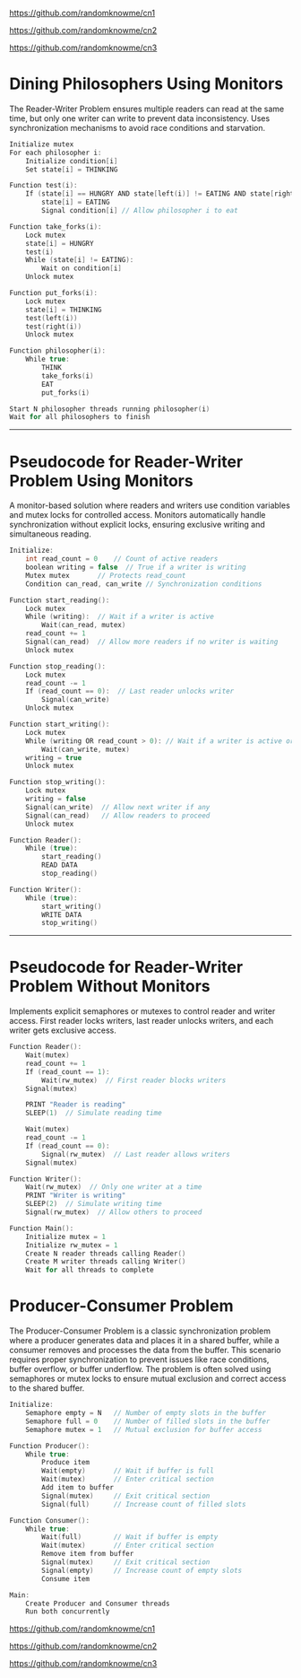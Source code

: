 https://github.com/randomknowme/cn1

https://github.com/randomknowme/cn2

https://github.com/randomknowme/cn3

# Dining Philosophers Using Monitors
The Reader-Writer Problem ensures multiple readers can read at the same time, but only one writer can write to prevent data inconsistency.
Uses synchronization mechanisms to avoid race conditions and starvation.
```c
Initialize mutex
For each philosopher i:
    Initialize condition[i]
    Set state[i] = THINKING

Function test(i):
    If (state[i] == HUNGRY AND state[left(i)] != EATING AND state[right(i)] != EATING):
        state[i] = EATING
        Signal condition[i] // Allow philosopher i to eat

Function take_forks(i):
    Lock mutex
    state[i] = HUNGRY
    test(i)
    While (state[i] != EATING):
        Wait on condition[i]
    Unlock mutex

Function put_forks(i):
    Lock mutex
    state[i] = THINKING
    test(left(i))
    test(right(i))
    Unlock mutex

Function philosopher(i):
    While true:
        THINK
        take_forks(i)
        EAT
        put_forks(i)

Start N philosopher threads running philosopher(i)
Wait for all philosophers to finish

```
--- 
# Pseudocode for Reader-Writer Problem Using Monitors
A monitor-based solution where readers and writers use condition variables and mutex locks for controlled access.
Monitors automatically handle synchronization without explicit locks, ensuring exclusive writing and simultaneous reading.
```c
Initialize:
    int read_count = 0    // Count of active readers
    boolean writing = false  // True if a writer is writing
    Mutex mutex       // Protects read_count
    Condition can_read, can_write // Synchronization conditions

Function start_reading():
    Lock mutex
    While (writing):  // Wait if a writer is active
        Wait(can_read, mutex)
    read_count += 1
    Signal(can_read)  // Allow more readers if no writer is waiting
    Unlock mutex

Function stop_reading():
    Lock mutex
    read_count -= 1
    If (read_count == 0):  // Last reader unlocks writer
        Signal(can_write)
    Unlock mutex

Function start_writing():
    Lock mutex
    While (writing OR read_count > 0): // Wait if a writer is active or readers exist
        Wait(can_write, mutex)
    writing = true
    Unlock mutex

Function stop_writing():
    Lock mutex
    writing = false
    Signal(can_write)  // Allow next writer if any
    Signal(can_read)   // Allow readers to proceed
    Unlock mutex

Function Reader():
    While (true):
        start_reading()
        READ DATA
        stop_reading()

Function Writer():
    While (true):
        start_writing()
        WRITE DATA
        stop_writing()

```
---
# Pseudocode for Reader-Writer Problem Without Monitors
Implements explicit semaphores or mutexes to control reader and writer access.
First reader locks writers, last reader unlocks writers, and each writer gets exclusive access.
```c
Function Reader():
    Wait(mutex)  
    read_count += 1  
    If (read_count == 1):  
        Wait(rw_mutex)  // First reader blocks writers
    Signal(mutex)  

    PRINT "Reader is reading"
    SLEEP(1)  // Simulate reading time

    Wait(mutex)  
    read_count -= 1  
    If (read_count == 0):  
        Signal(rw_mutex)  // Last reader allows writers
    Signal(mutex)

Function Writer():
    Wait(rw_mutex)  // Only one writer at a time
    PRINT "Writer is writing"
    SLEEP(2)  // Simulate writing time
    Signal(rw_mutex)  // Allow others to proceed

Function Main():
    Initialize mutex = 1
    Initialize rw_mutex = 1
    Create N reader threads calling Reader()
    Create M writer threads calling Writer()
    Wait for all threads to complete

```
# Producer-Consumer Problem
The Producer-Consumer Problem is a classic synchronization problem where a producer generates data and places it in a shared buffer, while a consumer removes and processes the data from the buffer. This scenario requires proper synchronization to prevent issues like race conditions, buffer overflow, or buffer underflow. The problem is often solved using semaphores or mutex locks to ensure mutual exclusion and correct access to the shared buffer.

```c
Initialize:
    Semaphore empty = N   // Number of empty slots in the buffer
    Semaphore full = 0    // Number of filled slots in the buffer
    Semaphore mutex = 1   // Mutual exclusion for buffer access

Function Producer():
    While true:
        Produce item
        Wait(empty)       // Wait if buffer is full
        Wait(mutex)       // Enter critical section
        Add item to buffer
        Signal(mutex)     // Exit critical section
        Signal(full)      // Increase count of filled slots

Function Consumer():
    While true:
        Wait(full)        // Wait if buffer is empty
        Wait(mutex)       // Enter critical section
        Remove item from buffer
        Signal(mutex)     // Exit critical section
        Signal(empty)     // Increase count of empty slots
        Consume item

Main:
    Create Producer and Consumer threads
    Run both concurrently
```

https://github.com/randomknowme/cn1

https://github.com/randomknowme/cn2

https://github.com/randomknowme/cn3
